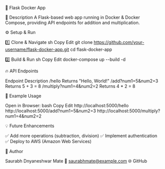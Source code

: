 🚀 Flask Docker App

📌 Description
A Flask-based web app running in Docker & Docker Compose, providing API endpoints for addition and multiplication.



⚙️ Setup & Run

1️⃣ Clone & Navigate
sh
Copy
Edit
git clone https://github.com/your-username/flask-docker-app.git
cd flask-docker-app

2️⃣ Build & Run
sh
Copy
Edit
docker-compose up --build -d


🔥 API Endpoints

Endpoint	Description
/hello	Returns "Hello, World!"
/add?num1=5&num2=3	Returns 5 + 3 = 8
/multiply?num1=4&num2=2	Returns 4 * 2 = 8


📌 Example Usage

Open in Browser:
bash
Copy
Edit
http://localhost:5000/hello
http://localhost:5000/add?num1=5&num2=3
http://localhost:5000/multiply?num1=4&num2=2


💡 Future Enhancements

✅ Add more operations (subtraction, division)
✅ Implement authentication
✅ Deploy to AWS (Amazon Web Services)



📝 Author

Saurabh Dnyaneshwar Mate
📧 saurabhmate@example.com
🌐 GitHub

